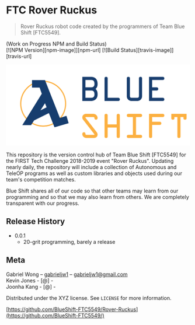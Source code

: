 # FTC Rover Ruckus
> Rover Ruckus robot code created by the programmers of Team Blue Shift [FTC5549].

(Work on Progress NPM and Build Status) <br>
[![NPM Version][npm-image]][npm-url]
[![Build Status][travis-image]][travis-url]

![](BlueShiftLogo.png)

This repository is the version control hub of Team Blue Shift [FTC5549] for the FIRST Tech Challenge 2018-2019 event "Rover Ruckus". Updating nearly daily, the repository will include a collection of Autonomous and TeleOP programs as well as custom libraries and objects used during our team's competition matches.

Blue Shift shares all of our code so that other teams may learn from our programming and so that we may also learn from others. We are completely transparent with our progress.



## Release History

* 0.0.1
    * 20-grit programming, barely a release

## Meta

Gabriel Wong – [gabrieljw1](https://github.com/gabrieljw1/) – gabrieljw1@gmail.com <br>
Kevin Jones  - [@] - <br>
Joonha Kang  - [@] - <br>

Distributed under the XYZ license. See ``LICENSE`` for more information.

[https://github.com/BlueShift-FTC5549/Rover-Ruckus](https://github.com/BlueShift-FTC5549/)
